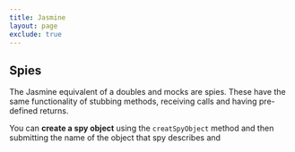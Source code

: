 ```yaml
---
title: Jasmine
layout: page
exclude: true
---
```


## Spies

The Jasmine equivalent of a doubles and mocks are spies. These have the same functionality of stubbing methods, receiving calls and having pre-defined returns.

You can **create a spy object** using the `creatSpyObject` method and then submitting the name of the object that spy describes and 
<!--stackedit_data:
eyJoaXN0b3J5IjpbMTU4OTE4OTgwNSwtNTg5OTI1OTMwXX0=
-->